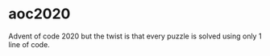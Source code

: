 # aoc2020

Advent of code 2020 but the twist is that every puzzle is solved using only 1 line of code.